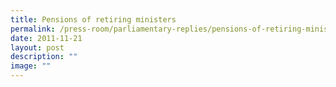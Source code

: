 ```yaml
---
title: Pensions of retiring ministers
permalink: /press-room/parliamentary-replies/pensions-of-retiring-ministers/
date: 2011-11-21
layout: post
description: ""
image: ""
---
```


